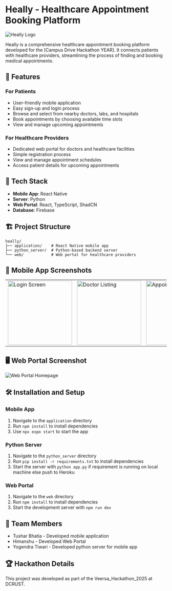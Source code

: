# Heally - Healthcare Appointment Booking Platform

![Heally Logo](![11-09-2024_014211](https://github.com/user-attachments/assets/d208d083-9874-46c5-833c-8597846b61d5)
)

Heally is a comprehensive healthcare appointment booking platform developed for the [Campus Drive Hackathon YEAR]. It connects patients with healthcare providers, streamlining the process of finding and booking medical appointments.

## 🌟 Features

### For Patients
- User-friendly mobile application
- Easy sign-up and login process
- Browse and select from nearby doctors, labs, and hospitals
- Book appointments by choosing available time slots
- View and manage upcoming appointments

### For Healthcare Providers
- Dedicated web portal for doctors and healthcare facilities
- Simple registration process
- View and manage appointment schedules
- Access patient details for upcoming appointments

## 🚀 Tech Stack

- **Mobile App**: React Native
- **Server**: Python
- **Web Portal**: React, TypeScript, ShadCN
- **Database**: Firebase

## 🏗️ Project Structure

```
heally/
├── application/    # React Native mobile app
├── python_server/  # Python-based backend server
└── web/            # Web portal for healthcare providers
```

## 📱 Mobile App Screenshots

<table>
  <tr>
    <td><img src="https://placeholder-for-screenshot.com/login.png" alt="Login Screen" width="200"/></td>
    <td><img src="https://placeholder-for-screenshot.com/doctor-list.png" alt="Doctor Listing" width="200"/></td>
    <td><img src="https://placeholder-for-screenshot.com/booking.png" alt="Appointment Booking" width="200"/></td>
  </tr>
</table>

## 🖥️ Web Portal Screenshot

![Web Portal Homepage](![11-09-2024_014220](https://github.com/user-attachments/assets/5973f190-62bc-417e-9eb6-61149cd938ed)
)

## 🛠️ Installation and Setup

### Mobile App
1. Navigate to the `application` directory
2. Run `npm install` to install dependencies
3. Use `npx expo start` to start the app

### Python Server
1. Navigate to the `python_server` directory
2. Run `pip install -r requirements.txt` to install dependencies
3. Start the server with `python app.py` if requirement is running on local machine else push to Heroku

### Web Portal
1. Navigate to the `web` directory
2. Run `npm install` to install dependencies
3. Start the development server with `npm run dev`

## 👥 Team Members

- Tushar Bhatia - Developed mobile application
- Himanshu - Developed Web Portal
- Yogendra Tiwari - Developed python server for mobile app

## 🏆 Hackathon Details

This project was developed as part of the Veersa_Hackathon_2025 at DCRUST.
